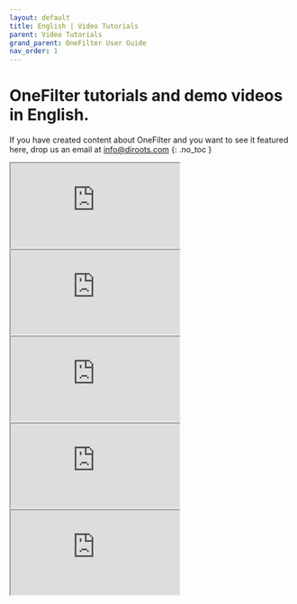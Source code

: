 ```yaml
---
layout: default
title: English | Video Tutorials
parent: Video Tutorials
grand_parent: OneFilter User Guide
nav_order: 1
---
```


# OneFilter tutorials and demo videos in English.
If you have created content about OneFilter and you want to see it featured here, drop us an email at info@diroots.com
{: .no_toc }

 <div class="di-iframe-container">
  <iframe
  title="OneFilter | OneFilter 1.4 | Revit Plugin - Exploring the New Features"
  class="di-responsive-iframe" 
  src="https://www.youtube.com/watch?v=Oo797onW0-w">
  </iframe>
</div>

 <div class="di-iframe-container">
  <iframe
  title="OneFilter | OneFilter 1.3 | Free Autodesk Revit Add-in"
  class="di-responsive-iframe" 
  src="https://www.youtube.com/watch?v=Bp-Nh1MM3tk">
  </iframe>
</div>

 <div class="di-iframe-container">
  <iframe
  title="OneFilter | OneFilter Tutorial | How to quickly filter and select Revit families in a project"
  class="di-responsive-iframe" 
  src="https://www.youtube.com/watch?v=I24pOGoEN2w">
  </iframe>
</div>

 <div class="di-iframe-container">
  <iframe
  title="OneFilter | OneFilter in Revit | Quik Revit Tip"
  class="di-responsive-iframe" 
  src="https://www.youtube.com/watch?v=fI3AIFSzGss">
  </iframe>
</div>

 <div class="di-iframe-container">
  <iframe
  title="OneFilter | OneFilter | Revit Add-in For Filtering, Selecting & Colorizing Revit Elements - DiRoots"
  class="di-responsive-iframe" 
  src="https://www.youtube.com/watch?v=x7ii0F5r-jk">
  </iframe>
</div>